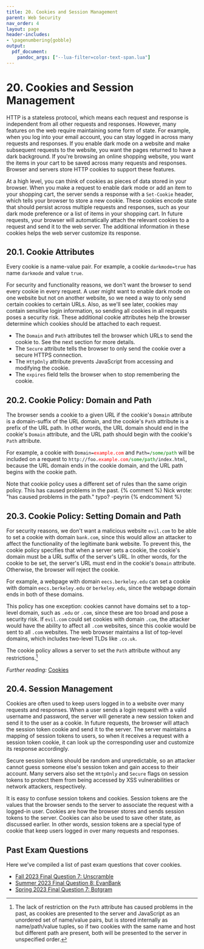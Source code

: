 ```yaml
---
title: 20. Cookies and Session Management
parent: Web Security
nav_order: 4
layout: page
header-includes:
- \pagenumbering{gobble}
output:
  pdf_document:
    pandoc_args: ["--lua-filter=color-text-span.lua"]
---
```


# 20. Cookies and Session Management

HTTP is a stateless protocol, which means each request and response is independent from all other requests and responses. However, many features on the web require maintaining some form of state. For example, when you log into your email account, you can stay logged in across many requests and responses. If you enable dark mode on a website and make subsequent requests to the website, you want the pages returned to have a dark background. If you're browsing an online shopping website, you want the items in your cart to be saved across many requests and responses. Browser and servers store HTTP cookies to support these features.

At a high level, you can think of cookies as pieces of data stored in your browser. When you make a request to enable dark mode or add an item to your shopping cart, the server sends a response with a `Set-Cookie` header, which tells your browser to store a new cookie. These cookies encode state that should persist across multiple requests and responses, such as your dark mode preference or a list of items in your shopping cart. In future requests, your browser will automatically attach the relevant cookies to a request and send it to the web server. The additional information in these cookies helps the web server customize its response.

## 20.1. Cookie Attributes

Every cookie is a name-value pair. For example, a cookie `darkmode=true` has name `darkmode` and value `true`.

For security and functionality reasons, we don't want the browser to send every cookie in every request. A user might want to enable dark mode on one website but not on another website, so we need a way to only send certain cookies to certain URLs. Also, as we'll see later, cookies may contain sensitive login information, so sending all cookies in all requests poses a security risk. These additional cookie attributes help the browser determine which cookies should be attached to each request.

- The `Domain` and `Path` attributes tell the browser which URLs to send the cookie to. See the next section for more details.
- The `Secure` attribute tells the browser to only send the cookie over a secure HTTPS connection.
- The `HttpOnly` attribute prevents JavaScript from accessing and modifying the cookie.
- The `expires` field tells the browser when to stop remembering the cookie.

## 20.2. Cookie Policy: Domain and Path

The browser sends a cookie to a given URL if the cookie's `Domain` attribute is a domain-suffix of the URL domain, and the cookie's `Path` attribute is a prefix of the URL path. In other words, the URL domain should end in the cookie's `Domain` attribute, and the URL path should begin with the cookie's `Path` attribute.

For example, a cookie with <code>Domain=<span style="color:red">example.com</span></code> and <code>Path=<span style="color:green">/some/path</span></code> will be included on a request to <code>http://foo.<span style="color:red">example.com</span><span style="color:green">/some/path</span>/index.html</code>, because the URL domain ends in the cookie domain, and the URL path begins with the cookie path.

Note that cookie policy uses a different set of rules than the same origin policy. This has caused problems in the past. {% comment %} Nick wrote: "has caused problems in the path." typo? -peyrin {% endcomment %}

## 20.3. Cookie Policy: Setting Domain and Path

For security reasons, we don't want a malicious website `evil.com` to be able to set a cookie with domain `bank.com`, since this would allow an attacker to affect the functionality of the legitimate bank website. To prevent this, the cookie policy specifies that when a server sets a cookie, the cookie's domain must be a URL suffix of the server's URL. In other words, for the cookie to be set, the server's URL must end in the cookie's `Domain` attribute. Otherwise, the browser will reject the cookie.

For example, a webpage with domain `eecs.berkeley.edu` can set a cookie with domain `eecs.berkeley.edu` or `berkeley.edu`, since the webpage domain ends in both of these domains.

This policy has one exception: cookies cannot have domains set to a top-level domain, such as `.edu` or `.com`, since these are too broad and pose a security risk. If `evil.com` could set cookies with domain `.com`, the attacker would have the ability to affect all `.com` websites, since this cookie would be sent to all `.com` websites. The web browser maintains a list of top-level domains, which includes two-level TLDs like `.co.uk`.

The cookie policy allows a server to set the `Path` attribute without any restrictions.[^1]

_Further reading:_ [Cookies](https://developer.mozilla.org/en-US/docs/Web/HTTP/Cookies)

## 20.4. Session Management

Cookies are often used to keep users logged in to a website over many requests and responses. When a user sends a login request with a valid username and password, the server will generate a new session token and send it to the user as a cookie. In future requests, the browser will attach the session token cookie and send it to the server. The server maintains a mapping of session tokens to users, so when it receives a request with a session token cookie, it can look up the corresponding user and customize its response accordingly.

Secure session tokens should be random and unpredictable, so an attacker cannot guess someone else's session token and gain access to their account. Many servers also set the `HttpOnly` and `Secure` flags on session tokens to protect them from being accessed by XSS vulnerabilities or network attackers, respectively.

It is easy to confuse session tokens and cookies. Session tokens are the values that the browser sends to the server to associate the request with a logged-in user. Cookies are how the browser stores and sends session tokens to the server. Cookies can also be used to save other state, as discussed earlier. In other words, session tokens are a special type of cookie that keep users logged in over many requests and responses.

## Past Exam Questions

Here we've compiled a list of past exam questions that cover cookies.
- <a href="https://assets.cs161.org/exams/fa23/fa23final.pdf#page=13">Fall 2023 Final Question 7: Unscramble</a>
- <a href="https://assets.cs161.org/exams/su23/su23final.pdf#page=13">Summer 2023 Final Question 8: EvanBank</a>
- <a href="https://assets.cs161.org/exams/sp23/sp23final.pdf#page=12">Spring 2023 Final Question 7: Botgram</a>

[^1]: The lack of restriction on the `Path` attribute has caused problems in the past, as cookies are presented to the server and JavaScript as an unordered set of name/value pairs, but is stored internally as name/path/value tuples, so if two cookies with the same name and host but different path are present, both will be presented to the server in unspecified order.
